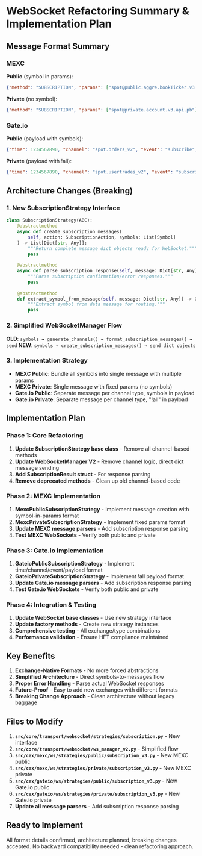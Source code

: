 # WebSocket Refactoring Summary & Implementation Plan

## Message Format Summary

### MEXC
**Public** (symbol in params):
```json
{"method": "SUBSCRIPTION", "params": ["spot@public.aggre.bookTicker.v3.api.pb@100ms@BTCUSDT"]}
```

**Private** (no symbol):
```json  
{"method": "SUBSCRIPTION", "params": ["spot@private.account.v3.api.pb"]}
```

### Gate.io
**Public** (payload with symbols):
```json
{"time": 1234567890, "channel": "spot.orders_v2", "event": "subscribe", "payload": ["BTC_USDT"]}
```

**Private** (payload with !all):
```json
{"time": 1234567890, "channel": "spot.usertrades_v2", "event": "subscribe", "payload": ["!all"]}
```

## Architecture Changes (Breaking)

### 1. New SubscriptionStrategy Interface
```python
class SubscriptionStrategy(ABC):
    @abstractmethod
    async def create_subscription_messages(
        self, action: SubscriptionAction, symbols: List[Symbol]
    ) -> List[Dict[str, Any]]:
        """Return complete message dict objects ready for WebSocket."""
        pass
        
    @abstractmethod
    async def parse_subscription_response(self, message: Dict[str, Any]) -> Optional[SubscriptionResult]:
        """Parse subscription confirmation/error responses."""
        pass
        
    @abstractmethod
    def extract_symbol_from_message(self, message: Dict[str, Any]) -> Optional[Symbol]:
        """Extract symbol from data message for routing."""
        pass
```

### 2. Simplified WebSocketManager Flow
**OLD**: `symbols → generate_channels() → format_subscription_messages() → send`
**NEW**: `symbols → create_subscription_messages() → send dict objects`

### 3. Implementation Strategy
- **MEXC Public**: Bundle all symbols into single message with multiple params
- **MEXC Private**: Single message with fixed params (no symbols)  
- **Gate.io Public**: Separate message per channel type, symbols in payload
- **Gate.io Private**: Separate message per channel type, "!all" in payload

## Implementation Plan

### Phase 1: Core Refactoring
1. **Update SubscriptionStrategy base class** - Remove all channel-based methods
2. **Update WebSocketManager V2** - Remove channel logic, direct dict message sending
3. **Add SubscriptionResult struct** - For response parsing
4. **Remove deprecated methods** - Clean up old channel-based code

### Phase 2: MEXC Implementation  
1. **MexcPublicSubscriptionStrategy** - Implement message creation with symbol-in-params format
2. **MexcPrivateSubscriptionStrategy** - Implement fixed params format
3. **Update MEXC message parsers** - Add subscription response parsing
4. **Test MEXC WebSockets** - Verify both public and private

### Phase 3: Gate.io Implementation
1. **GateioPublicSubscriptionStrategy** - Implement time/channel/event/payload format
2. **GateioPrivateSubscriptionStrategy** - Implement !all payload format  
3. **Update Gate.io message parsers** - Add subscription response parsing
4. **Test Gate.io WebSockets** - Verify both public and private

### Phase 4: Integration & Testing
1. **Update WebSocket base classes** - Use new strategy interface
2. **Update factory methods** - Create new strategy instances
3. **Comprehensive testing** - All exchange/type combinations
4. **Performance validation** - Ensure HFT compliance maintained

## Key Benefits

1. **Exchange-Native Formats** - No more forced abstractions
2. **Simplified Architecture** - Direct symbols-to-messages flow
3. **Proper Error Handling** - Parse actual WebSocket responses
4. **Future-Proof** - Easy to add new exchanges with different formats
5. **Breaking Change Approach** - Clean architecture without legacy baggage

## Files to Modify

1. **`src/core/transport/websocket/strategies/subscription.py`** - New interface
2. **`src/core/transport/websocket/ws_manager_v2.py`** - Simplified flow  
3. **`src/cex/mexc/ws/strategies/public/subscription_v3.py`** - New MEXC public
4. **`src/cex/mexc/ws/strategies/private/subscription_v3.py`** - New MEXC private
5. **`src/cex/gateio/ws/strategies/public/subscription_v3.py`** - New Gate.io public
6. **`src/cex/gateio/ws/strategies/private/subscription_v3.py`** - New Gate.io private
7. **Update all message parsers** - Add subscription response parsing

## Ready to Implement

All format details confirmed, architecture planned, breaking changes accepted. 
No backward compatibility needed - clean refactoring approach.